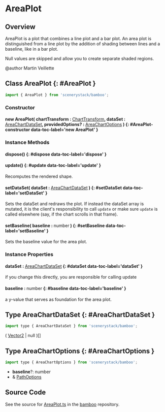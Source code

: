 # AreaPlot

## Overview

AreaPlot is a plot that combines a line plot and a bar plot. An area plot is distinguished from a line plot by
the addition of shading between lines and a baseline, like in a bar plot.

Null values are skipped and allow you to create separate shaded regions.

@author Martin Veillette

## Class AreaPlot {: #AreaPlot }


```js
import { AreaPlot } from 'scenerystack/bamboo';
```
### Constructor

#### new AreaPlot( chartTransform : <span style="font-weight: 400;">[ChartTransform](../bamboo/ChartTransform.md)</span>, dataSet : <span style="font-weight: 400;">[AreaChartDataSet](../bamboo/AreaPlot.md#AreaChartDataSet)</span>, providedOptions? : <span style="font-weight: 400;">[AreaChartOptions](../bamboo/AreaPlot.md#AreaChartOptions)</span> ) {: #AreaPlot-constructor data-toc-label='new AreaPlot' }

### Instance Methods

#### dispose() {: #dispose data-toc-label='dispose' }

#### update() {: #update data-toc-label='update' }

Recomputes the rendered shape.

#### setDataSet( dataSet : <span style="font-weight: 400;">[AreaChartDataSet](../bamboo/AreaPlot.md#AreaChartDataSet)</span> ) {: #setDataSet data-toc-label='setDataSet' }

Sets the dataSet and redraws the plot. If instead the dataSet array is mutated, it is the client's responsibility
to call `update` or make sure `update` is called elsewhere (say, if the chart scrolls in that frame).

#### setBaseline( baseline : <span style="font-weight: 400;"><span style="color: hsla(calc(var(--md-hue) + 180deg),80%,40%,1);">number</span></span> ) {: #setBaseline data-toc-label='setBaseline' }

Sets the baseline value for the area plot.

### Instance Properties

#### dataSet : <span style="font-weight: 400;">[AreaChartDataSet](../bamboo/AreaPlot.md#AreaChartDataSet)</span> {: #dataSet data-toc-label='dataSet' }

if you change this directly, you are responsible for calling update

#### baseline : <span style="font-weight: 400;"><span style="color: hsla(calc(var(--md-hue) + 180deg),80%,40%,1);">number</span></span> {: #baseline data-toc-label='baseline' }

a y-value that serves as foundation for the area plot.



## Type AreaChartDataSet {: #AreaChartDataSet }


```js
import type { AreaChartDataSet } from 'scenerystack/bamboo';
```


( [Vector2](../dot/Vector2.md) | <span style="color: hsla(calc(var(--md-hue) + 180deg),80%,40%,1);">null</span> )[]



## Type AreaChartOptions {: #AreaChartOptions }


```js
import type { AreaChartOptions } from 'scenerystack/bamboo';
```


- **baseline**?: <span style="color: hsla(calc(var(--md-hue) + 180deg),80%,40%,1);">number</span>
- &amp; [PathOptions](../scenery/Path.md#PathOptions)




## Source Code

See the source for [AreaPlot.ts](https://github.com/phetsims/bamboo/blob/main/js/AreaPlot.ts) in the [bamboo](https://github.com/phetsims/bamboo) repository.
